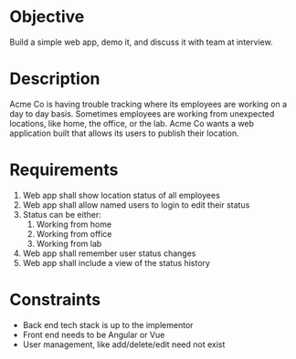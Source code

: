 # Objective
Build a simple web app, demo it, and discuss it with team at interview.

# Description
Acme Co is having trouble tracking where its employees are working on a day to day basis.  Sometimes employees are working from unexpected locations, like home, the office, or the lab.  Acme Co wants a web application built that allows its users to publish their location.

# Requirements
1.	Web app shall show location status of all employees
2.	Web app shall allow named users to login to edit their status
3.	Status can be either:
    1. Working from home
    2. Working from office
    3. Working from lab
4.	Web app shall remember user status changes
5.	Web app shall include a view of the status history

# Constraints
* Back end tech stack is up to the implementor
* Front end needs to be Angular or Vue
* User management, like add/delete/edit need not exist
